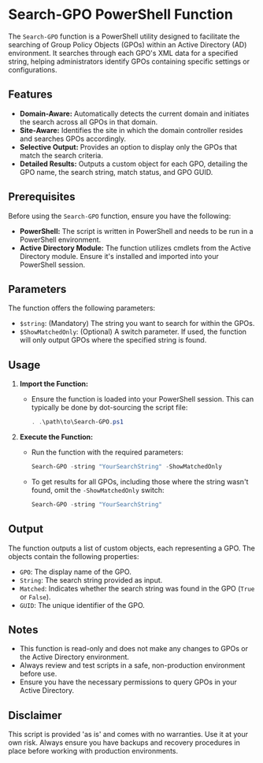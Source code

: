 # Search-GPO PowerShell Function

The `Search-GPO` function is a PowerShell utility designed to facilitate the searching of Group Policy Objects (GPOs) within an Active Directory (AD) environment. It searches through each GPO's XML data for a specified string, helping administrators identify GPOs containing specific settings or configurations.

## Features

- **Domain-Aware:** Automatically detects the current domain and initiates the search across all GPOs in that domain.
- **Site-Aware:** Identifies the site in which the domain controller resides and searches GPOs accordingly.
- **Selective Output:** Provides an option to display only the GPOs that match the search criteria.
- **Detailed Results:** Outputs a custom object for each GPO, detailing the GPO name, the search string, match status, and GPO GUID.

## Prerequisites

Before using the `Search-GPO` function, ensure you have the following:

- **PowerShell:** The script is written in PowerShell and needs to be run in a PowerShell environment.
- **Active Directory Module:** The function utilizes cmdlets from the Active Directory module. Ensure it's installed and imported into your PowerShell session.

## Parameters

The function offers the following parameters:

- `$string`: (Mandatory) The string you want to search for within the GPOs.
- `$ShowMatchedOnly`: (Optional) A switch parameter. If used, the function will only output GPOs where the specified string is found.

## Usage

1. **Import the Function:**
   - Ensure the function is loaded into your PowerShell session. This can typically be done by dot-sourcing the script file:
     ```powershell
     . .\path\to\Search-GPO.ps1
     ```
   
2. **Execute the Function:**
   - Run the function with the required parameters:
     ```powershell
     Search-GPO -string "YourSearchString" -ShowMatchedOnly
     ```
   - To get results for all GPOs, including those where the string wasn't found, omit the `-ShowMatchedOnly` switch:
     ```powershell
     Search-GPO -string "YourSearchString"
     ```

## Output

The function outputs a list of custom objects, each representing a GPO. The objects contain the following properties:

- `GPO`: The display name of the GPO.
- `String`: The search string provided as input.
- `Matched`: Indicates whether the search string was found in the GPO (`True` or `False`).
- `GUID`: The unique identifier of the GPO.

## Notes

- This function is read-only and does not make any changes to GPOs or the Active Directory environment.
- Always review and test scripts in a safe, non-production environment before use.
- Ensure you have the necessary permissions to query GPOs in your Active Directory.

## Disclaimer

This script is provided 'as is' and comes with no warranties. Use it at your own risk. Always ensure you have backups and recovery procedures in place before working with production environments.
